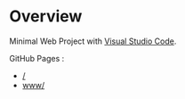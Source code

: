 # Overview

Minimal Web Project with [Visual Studio Code](https://code.visualstudio.com/).

GitHub Pages :  
* [/](https://kitasoft.github.io/test-www-vsc/)
* [www/](https://kitasoft.github.io/test-www-vsc/www/)
